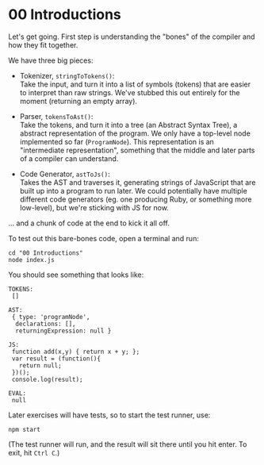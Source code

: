 00 Introductions
================

Let's get going. First step is understanding the "bones" of the compiler and how they fit together.

We have three big pieces:

* Tokenizer, `stringToTokens()`:  
  Take the input, and turn it into a list of symbols (tokens) that are easier to interpret than raw strings. We've stubbed this out entirely for the moment (returning an empty array).

* Parser, `tokensToAst()`:  
  Take the tokens, and turn it into a tree (an Abstract Syntax Tree), a abstract representation of the program. We only have a top-level node implemented so far (`ProgramNode`). This representation is an "intermediate representation", something that the middle and later parts of a compiler can understand.

* Code Generator, `astToJs()`:  
  Takes the AST and traverses it, generating strings of JavaScript that are built up into a program to run later. We could potentially have multiple different code generators (eg. one producing Ruby, or something more low-level), but we're sticking with JS for now.
  

... and a chunk of code at the end to kick it all off.


To test out this bare-bones code, open a terminal and run:

```
cd "00 Introductions"
node index.js
```

You should see something that looks like:

```
TOKENS:
 []

AST:
 { type: 'programNode',
  declarations: [],
  returningExpression: null }

JS:
 function add(x,y) { return x + y; };
 var result = (function(){
   return null;
 })();
 console.log(result);

EVAL:
 null
```

Later exercises will have tests, so to start the test runner, use:

```
npm start
```

(The test runner will run, and the result will sit there until you hit enter. To exit, hit `Ctrl C`.)
